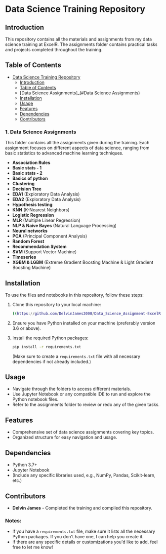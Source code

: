 # Data Science Training Repository

## Introduction
This repository contains all the materials and assignments from my data science training at ExcelR. The assignments folder contains practical tasks and projects completed throughout the training.

## Table of Contents
- [Data Science Training Repository](#data-science-training-repository)
  - [Introduction](#introduction)
  - [Table of Contents](#table-of-contents)
  - [Data Science Assignments]_(#Data Science Assignments)
  - [Installation](#installation)
  - [Usage](#usage)
  - [Features](#features)
  - [Dependencies](#dependencies)
  - [Contributors](#contributors)

### 1. Data Science Assignments
This folder contains all the assignments given during the training. Each assignment focuses on different aspects of data science, ranging from basic statistics to advanced machine learning techniques.

- **Association Rules**
- **Basic stats - 1**
- **Basic stats - 2**
- **Basics of python**
- **Clustering**
- **Decision Tree**
- **EDA1** (Exploratory Data Analysis)
- **EDA2** (Exploratory Data Analysis)
- **Hypothesis testing**
- **KNN** (K-Nearest Neighbors)
- **Logistic Regression**
- **MLR** (Multiple Linear Regression)
- **NLP & Naive Bayes** (Natural Language Processing)
- **Neural networks**
- **PCA** (Principal Component Analysis)
- **Random Forest**
- **Recommendation System**
- **SVM** (Support Vector Machine)
- **Timeseries**
- **XGBM & LGBM** (Extreme Gradient Boosting Machine & Light Gradient Boosting Machine)

## Installation
To use the files and notebooks in this repository, follow these steps:

1. Clone this repository to your local machine:
   ```bash
   ((https://github.com/DelvinJames2000/Data_Science_Assignment-ExcelR.git))
   ```
2. Ensure you have Python installed on your machine (preferably version 3.6 or above).

3. Install the required Python packages:
   ```bash
   pip install -r requirements.txt
   ```
   (Make sure to create a `requirements.txt` file with all necessary dependencies if not already included.)

## Usage
- Navigate through the folders to access different materials.
- Use Jupyter Notebook or any compatible IDE to run and explore the Python notebook files.
- Refer to the assignments folder to review or redo any of the given tasks.

## Features
- Comprehensive set of data science assignments covering key topics.
- Organized structure for easy navigation and usage.

## Dependencies
- Python 3.7+
- Jupyter Notebook
- (Include any specific libraries used, e.g., NumPy, Pandas, Scikit-learn, etc.)

## Contributors
- **Delvin James** - Completed the training and compiled this repository.


### Notes:
- If you have a `requirements.txt` file, make sure it lists all the necessary Python packages. If you don't have one, I can help you create it.
- If there are any specific details or customizations you'd like to add, feel free to let me know!

